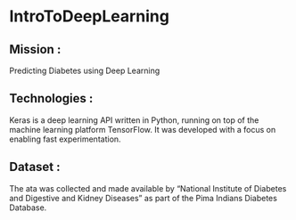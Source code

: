 # IntroToDeepLearning
<h2>Mission : </h2>
 Predicting Diabetes using Deep Learning
 
 
<h2>Technologies : </h2>
Keras is a deep learning API written in Python, running on top of the machine learning platform TensorFlow. It was developed with a focus on enabling fast experimentation. 

<h2>Dataset : </h2>
The ata was collected and made available by “National Institute of Diabetes and Digestive and Kidney Diseases” as part of the Pima Indians Diabetes Database.
